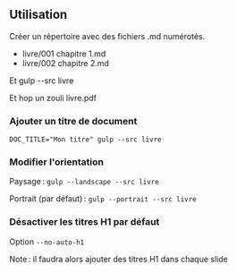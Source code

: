## Utilisation

Créer un répertoire avec des fichiers .md numérotés.

* livre/001 chapitre 1.md
* livre/002 chapitre 2.md

Et gulp --src livre

Et hop un zouli livre.pdf

### Ajouter un titre de document

`DOC_TITLE="Mon titre" gulp --src livre`

### Modifier l'orientation

Paysage : `gulp --landscape --src livre`

Portrait (par défaut) : `gulp --portrait --src livre`

### Désactiver les titres H1 par défaut

Option `--no-auto-h1`

Note : il faudra alors ajouter des titres H1 dans chaque slide
